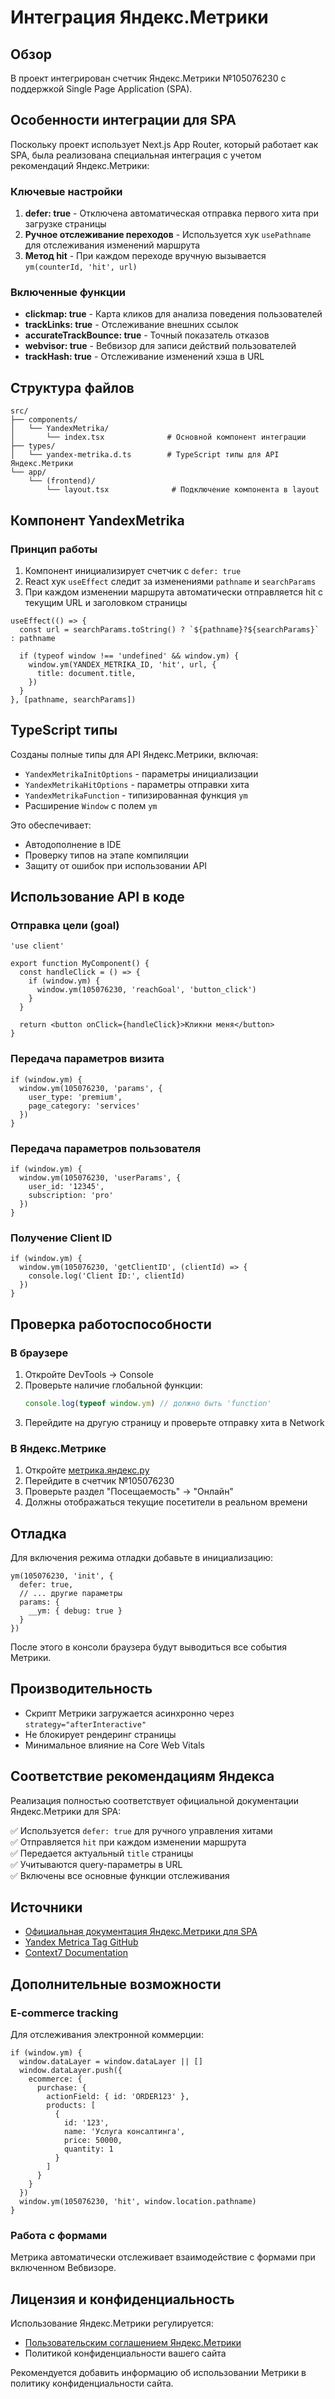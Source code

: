 # Интеграция Яндекс.Метрики

## Обзор

В проект интегрирован счетчик Яндекс.Метрики №105076230 с поддержкой Single Page Application (SPA).

## Особенности интеграции для SPA

Поскольку проект использует Next.js App Router, который работает как SPA, была реализована специальная интеграция с учетом рекомендаций Яндекс.Метрики:

### Ключевые настройки

1. **defer: true** - Отключена автоматическая отправка первого хита при загрузке страницы
2. **Ручное отслеживание переходов** - Используется хук `usePathname` для отслеживания изменений маршрута
3. **Метод hit** - При каждом переходе вручную вызывается `ym(counterId, 'hit', url)`

### Включенные функции

- **clickmap: true** - Карта кликов для анализа поведения пользователей
- **trackLinks: true** - Отслеживание внешних ссылок
- **accurateTrackBounce: true** - Точный показатель отказов
- **webvisor: true** - Вебвизор для записи действий пользователей
- **trackHash: true** - Отслеживание изменений хэша в URL

## Структура файлов

```
src/
├── components/
│   └── YandexMetrika/
│       └── index.tsx              # Основной компонент интеграции
├── types/
│   └── yandex-metrika.d.ts        # TypeScript типы для API Яндекс.Метрики
└── app/
    └── (frontend)/
        └── layout.tsx              # Подключение компонента в layout
```

## Компонент YandexMetrika

### Принцип работы

1. Компонент инициализирует счетчик с `defer: true`
2. React хук `useEffect` следит за изменениями `pathname` и `searchParams`
3. При каждом изменении маршрута автоматически отправляется hit с текущим URL и заголовком страницы

```tsx
useEffect(() => {
  const url = searchParams.toString() ? `${pathname}?${searchParams}` : pathname
  
  if (typeof window !== 'undefined' && window.ym) {
    window.ym(YANDEX_METRIKA_ID, 'hit', url, {
      title: document.title,
    })
  }
}, [pathname, searchParams])
```

## TypeScript типы

Созданы полные типы для API Яндекс.Метрики, включая:

- `YandexMetrikaInitOptions` - параметры инициализации
- `YandexMetrikaHitOptions` - параметры отправки хита
- `YandexMetrikaFunction` - типизированная функция `ym`
- Расширение `Window` с полем `ym`

Это обеспечивает:
- Автодополнение в IDE
- Проверку типов на этапе компиляции
- Защиту от ошибок при использовании API

## Использование API в коде

### Отправка цели (goal)

```tsx
'use client'

export function MyComponent() {
  const handleClick = () => {
    if (window.ym) {
      window.ym(105076230, 'reachGoal', 'button_click')
    }
  }

  return <button onClick={handleClick}>Кликни меня</button>
}
```

### Передача параметров визита

```tsx
if (window.ym) {
  window.ym(105076230, 'params', {
    user_type: 'premium',
    page_category: 'services'
  })
}
```

### Передача параметров пользователя

```tsx
if (window.ym) {
  window.ym(105076230, 'userParams', {
    user_id: '12345',
    subscription: 'pro'
  })
}
```

### Получение Client ID

```tsx
if (window.ym) {
  window.ym(105076230, 'getClientID', (clientId) => {
    console.log('Client ID:', clientId)
  })
}
```

## Проверка работоспособности

### В браузере

1. Откройте DevTools → Console
2. Проверьте наличие глобальной функции:
   ```js
   console.log(typeof window.ym) // должно быть 'function'
   ```
3. Перейдите на другую страницу и проверьте отправку хита в Network

### В Яндекс.Метрике

1. Откройте [метрика.яндекс.ру](https://metrika.yandex.ru)
2. Перейдите в счетчик №105076230
3. Проверьте раздел "Посещаемость" → "Онлайн"
4. Должны отображаться текущие посетители в реальном времени

## Отладка

Для включения режима отладки добавьте в инициализацию:

```tsx
ym(105076230, 'init', {
  defer: true,
  // ... другие параметры
  params: {
    __ym: { debug: true }
  }
})
```

После этого в консоли браузера будут выводиться все события Метрики.

## Производительность

- Скрипт Метрики загружается асинхронно через `strategy="afterInteractive"`
- Не блокирует рендеринг страницы
- Минимальное влияние на Core Web Vitals

## Соответствие рекомендациям Яндекса

Реализация полностью соответствует официальной документации Яндекс.Метрики для SPA:

✅ Используется `defer: true` для ручного управления хитами  
✅ Отправляется `hit` при каждом изменении маршрута  
✅ Передается актуальный `title` страницы  
✅ Учитываются query-параметры в URL  
✅ Включены все основные функции отслеживания  

## Источники

- [Официальная документация Яндекс.Метрики для SPA](https://yandex.ru/support/metrica/ru/code/counter-spa-setup)
- [Yandex Metrica Tag GitHub](https://github.com/yandex/metrica-tag)
- [Context7 Documentation](https://context7.com)

## Дополнительные возможности

### E-commerce tracking

Для отслеживания электронной коммерции:

```tsx
if (window.ym) {
  window.dataLayer = window.dataLayer || []
  window.dataLayer.push({
    ecommerce: {
      purchase: {
        actionField: { id: 'ORDER123' },
        products: [
          {
            id: '123',
            name: 'Услуга консалтинга',
            price: 50000,
            quantity: 1
          }
        ]
      }
    }
  })
  window.ym(105076230, 'hit', window.location.pathname)
}
```

### Работа с формами

Метрика автоматически отслеживает взаимодействие с формами при включенном Вебвизоре.

## Лицензия и конфиденциальность

Использование Яндекс.Метрики регулируется:
- [Пользовательским соглашением Яндекс.Метрики](https://yandex.ru/legal/metrica_termsofuse/)
- Политикой конфиденциальности вашего сайта

Рекомендуется добавить информацию об использовании Метрики в политику конфиденциальности сайта.
